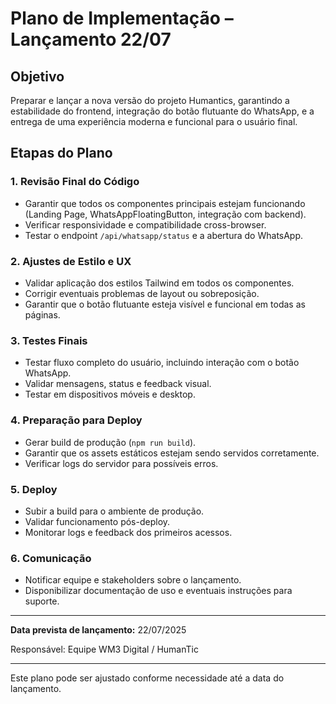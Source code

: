 # Plano de Implementação – Lançamento 22/07

## Objetivo
Preparar e lançar a nova versão do projeto Humantics, garantindo a estabilidade do frontend, integração do botão flutuante do WhatsApp, e a entrega de uma experiência moderna e funcional para o usuário final.

## Etapas do Plano

### 1. Revisão Final do Código
- Garantir que todos os componentes principais estejam funcionando (Landing Page, WhatsAppFloatingButton, integração com backend).
- Verificar responsividade e compatibilidade cross-browser.
- Testar o endpoint `/api/whatsapp/status` e a abertura do WhatsApp.

### 2. Ajustes de Estilo e UX
- Validar aplicação dos estilos Tailwind em todos os componentes.
- Corrigir eventuais problemas de layout ou sobreposição.
- Garantir que o botão flutuante esteja visível e funcional em todas as páginas.

### 3. Testes Finais
- Testar fluxo completo do usuário, incluindo interação com o botão WhatsApp.
- Validar mensagens, status e feedback visual.
- Testar em dispositivos móveis e desktop.

### 4. Preparação para Deploy
- Gerar build de produção (`npm run build`).
- Garantir que os assets estáticos estejam sendo servidos corretamente.
- Verificar logs do servidor para possíveis erros.

### 5. Deploy
- Subir a build para o ambiente de produção.
- Validar funcionamento pós-deploy.
- Monitorar logs e feedback dos primeiros acessos.

### 6. Comunicação
- Notificar equipe e stakeholders sobre o lançamento.
- Disponibilizar documentação de uso e eventuais instruções para suporte.

---

**Data prevista de lançamento:** 22/07/2025

Responsável: Equipe WM3 Digital / HumanTic

---

Este plano pode ser ajustado conforme necessidade até a data do lançamento.
